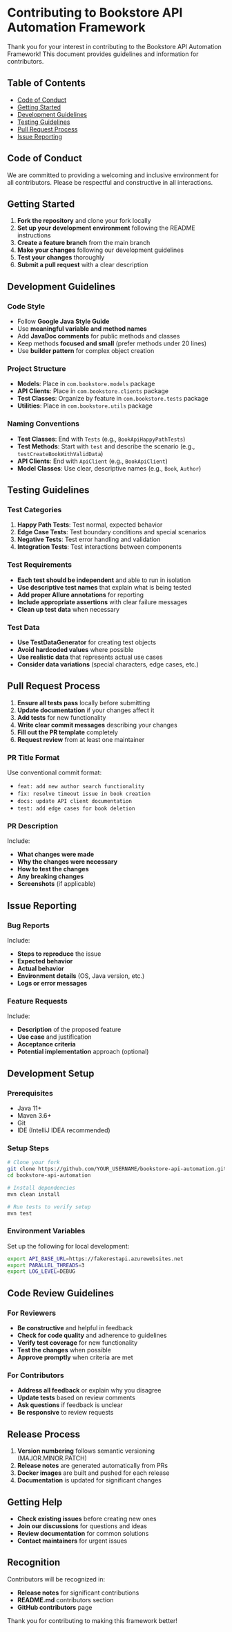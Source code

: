 # Contributing to Bookstore API Automation Framework

Thank you for your interest in contributing to the Bookstore API Automation Framework! This document provides guidelines and information for contributors.

## Table of Contents

- [Code of Conduct](#code-of-conduct)
- [Getting Started](#getting-started)
- [Development Guidelines](#development-guidelines)
- [Testing Guidelines](#testing-guidelines)
- [Pull Request Process](#pull-request-process)
- [Issue Reporting](#issue-reporting)

## Code of Conduct

We are committed to providing a welcoming and inclusive environment for all contributors. Please be respectful and constructive in all interactions.

## Getting Started

1. **Fork the repository** and clone your fork locally
2. **Set up your development environment** following the README instructions
3. **Create a feature branch** from the main branch
4. **Make your changes** following our development guidelines
5. **Test your changes** thoroughly
6. **Submit a pull request** with a clear description

## Development Guidelines

### Code Style

- Follow **Google Java Style Guide**
- Use **meaningful variable and method names**
- Add **JavaDoc comments** for public methods and classes
- Keep methods **focused and small** (prefer methods under 20 lines)
- Use **builder pattern** for complex object creation

### Project Structure

- **Models**: Place in `com.bookstore.models` package
- **API Clients**: Place in `com.bookstore.clients` package
- **Test Classes**: Organize by feature in `com.bookstore.tests` package
- **Utilities**: Place in `com.bookstore.utils` package

### Naming Conventions

- **Test Classes**: End with `Tests` (e.g., `BookApiHappyPathTests`)
- **Test Methods**: Start with `test` and describe the scenario (e.g., `testCreateBookWithValidData`)
- **API Clients**: End with `ApiClient` (e.g., `BookApiClient`)
- **Model Classes**: Use clear, descriptive names (e.g., `Book`, `Author`)

## Testing Guidelines

### Test Categories

1. **Happy Path Tests**: Test normal, expected behavior
2. **Edge Case Tests**: Test boundary conditions and special scenarios
3. **Negative Tests**: Test error handling and validation
4. **Integration Tests**: Test interactions between components

### Test Requirements

- **Each test should be independent** and able to run in isolation
- **Use descriptive test names** that explain what is being tested
- **Add proper Allure annotations** for reporting
- **Include appropriate assertions** with clear failure messages
- **Clean up test data** when necessary

### Test Data

- **Use TestDataGenerator** for creating test objects
- **Avoid hardcoded values** where possible
- **Use realistic data** that represents actual use cases
- **Consider data variations** (special characters, edge cases, etc.)

## Pull Request Process

1. **Ensure all tests pass** locally before submitting
2. **Update documentation** if your changes affect it
3. **Add tests** for new functionality
4. **Write clear commit messages** describing your changes
5. **Fill out the PR template** completely
6. **Request review** from at least one maintainer

### PR Title Format

Use conventional commit format:
- `feat: add new author search functionality`
- `fix: resolve timeout issue in book creation`
- `docs: update API client documentation`
- `test: add edge cases for book deletion`

### PR Description

Include:
- **What changes were made**
- **Why the changes were necessary**
- **How to test the changes**
- **Any breaking changes**
- **Screenshots** (if applicable)

## Issue Reporting

### Bug Reports

Include:
- **Steps to reproduce** the issue
- **Expected behavior**
- **Actual behavior**
- **Environment details** (OS, Java version, etc.)
- **Logs or error messages**

### Feature Requests

Include:
- **Description** of the proposed feature
- **Use case** and justification
- **Acceptance criteria**
- **Potential implementation** approach (optional)

## Development Setup

### Prerequisites

- Java 11+
- Maven 3.6+
- Git
- IDE (IntelliJ IDEA recommended)

### Setup Steps

```bash
# Clone your fork
git clone https://github.com/YOUR_USERNAME/bookstore-api-automation.git
cd bookstore-api-automation

# Install dependencies
mvn clean install

# Run tests to verify setup
mvn test
```

### Environment Variables

Set up the following for local development:
```bash
export API_BASE_URL=https://fakerestapi.azurewebsites.net
export PARALLEL_THREADS=3
export LOG_LEVEL=DEBUG
```

## Code Review Guidelines

### For Reviewers

- **Be constructive** and helpful in feedback
- **Check for code quality** and adherence to guidelines
- **Verify test coverage** for new functionality
- **Test the changes** when possible
- **Approve promptly** when criteria are met

### For Contributors

- **Address all feedback** or explain why you disagree
- **Update tests** based on review comments
- **Ask questions** if feedback is unclear
- **Be responsive** to review requests

## Release Process

1. **Version numbering** follows semantic versioning (MAJOR.MINOR.PATCH)
2. **Release notes** are generated automatically from PRs
3. **Docker images** are built and pushed for each release
4. **Documentation** is updated for significant changes

## Getting Help

- **Check existing issues** before creating new ones
- **Join our discussions** for questions and ideas
- **Review documentation** for common solutions
- **Contact maintainers** for urgent issues

## Recognition

Contributors will be recognized in:
- **Release notes** for significant contributions
- **README.md** contributors section
- **GitHub contributors** page

Thank you for contributing to making this framework better!